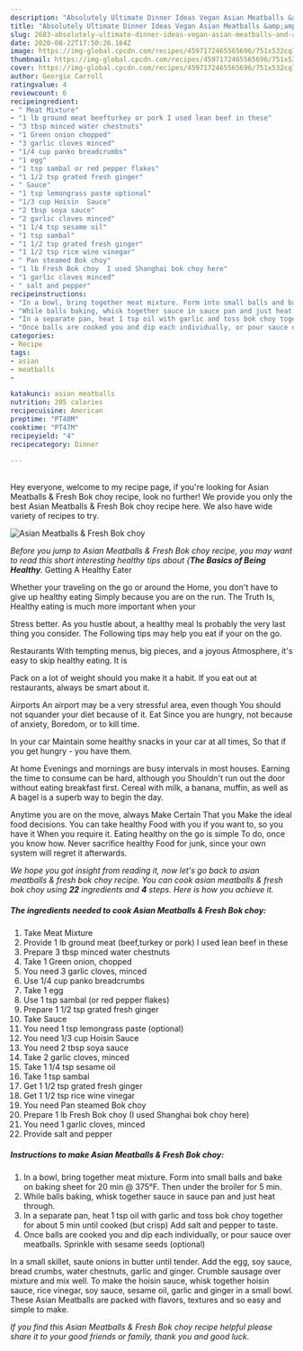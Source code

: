 ```yaml
---
description: "Absolutely Ultimate Dinner Ideas Vegan Asian Meatballs &amp;amp; Fresh Bok choy"
title: "Absolutely Ultimate Dinner Ideas Vegan Asian Meatballs &amp;amp; Fresh Bok choy"
slug: 2683-absolutely-ultimate-dinner-ideas-vegan-asian-meatballs-and-amp-fresh-bok-choy
date: 2020-08-22T17:50:26.164Z
image: https://img-global.cpcdn.com/recipes/4597172465565696/751x532cq70/asian-meatballs-fresh-bok-choy-recipe-main-photo.jpg
thumbnail: https://img-global.cpcdn.com/recipes/4597172465565696/751x532cq70/asian-meatballs-fresh-bok-choy-recipe-main-photo.jpg
cover: https://img-global.cpcdn.com/recipes/4597172465565696/751x532cq70/asian-meatballs-fresh-bok-choy-recipe-main-photo.jpg
author: Georgie Carroll
ratingvalue: 4
reviewcount: 6
recipeingredient:
- " Meat Mixture"
- "1 lb ground meat beefturkey or pork I used lean beef in these"
- "3 tbsp minced water chestnuts"
- "1 Green onion chopped"
- "3 garlic cloves minced"
- "1/4 cup panko breadcrumbs"
- "1 egg"
- "1 tsp sambal or red pepper flakes"
- "1 1/2 tsp grated fresh ginger"
- " Sauce"
- "1 tsp lemongrass paste optional"
- "1/3 cup Hoisin  Sauce"
- "2 tbsp soya sauce"
- "2 garlic cloves minced"
- "1 1/4 tsp sesame oil"
- "1 tsp sambal"
- "1 1/2 tsp grated fresh ginger"
- "1 1/2 tsp rice wine vinegar"
- " Pan steamed Bok choy"
- "1 lb Fresh Bok choy  I used Shanghai bok choy here"
- "1 garlic cloves minced"
- " salt and pepper"
recipeinstructions:
- "In a bowl, bring together meat mixture. Form into small balls and bake on baking sheet for 20 min @ 375°F. Then under the broiler for 5 min."
- "While balls baking, whisk together sauce in sauce pan and just heat through."
- "In a separate pan, heat 1 tsp oil with garlic and toss bok choy together for about 5 min until cooked (but crisp) Add salt and pepper to taste."
- "Once balls are cooked you and dip each individually, or pour sauce over meatballs. Sprinkle with sesame seeds (optional)"
categories:
- Recipe
tags:
- asian
- meatballs
- 

katakunci: asian meatballs  
nutrition: 205 calories
recipecuisine: American
preptime: "PT40M"
cooktime: "PT47M"
recipeyield: "4"
recipecategory: Dinner

---
```

<br>
Hey everyone, welcome to my recipe page, if you're looking for Asian Meatballs &amp; Fresh Bok choy recipe, look no further! We provide you only the best Asian Meatballs &amp; Fresh Bok choy recipe here. We also have wide variety of recipes to try.
<br>


![Asian Meatballs &amp; Fresh Bok choy](https://img-global.cpcdn.com/recipes/4597172465565696/751x532cq70/asian-meatballs-fresh-bok-choy-recipe-main-photo.jpg)

<i>Before you jump to Asian Meatballs &amp; Fresh Bok choy recipe, you may want to read this short interesting healthy tips about {<strong>The Basics of Being Healthy</strong>.</i>
Getting A Healthy Eater

Whether your traveling on the go or around the
Home, you don't have to give up healthy eating
Simply because you are on the run. The Truth Is,
Healthy eating is much more important when your



Stress better. As you hustle about, a healthy meal
Is probably the very last thing you consider. The
Following tips may help you eat if your on the go.

Restaurants
With tempting menus, big pieces, and a joyous 
Atmosphere, it's easy to skip healthy eating. It is 

Pack on a lot of weight should you make it a habit.
If you eat out at restaurants, always be smart
about it.

Airports
An airport may be a very stressful area, even though 
You should not squander your diet because of it. Eat
Since you are hungry, not because of anxiety,
Boredom, or to kill time.

In your car
Maintain some healthy snacks in your car at all times,
So that if you get hungry - you have them.

At home
Evenings and mornings are busy intervals in most houses.
Earning the time to consume can be hard, although you
Shouldn't run out the door without eating breakfast
first. Cereal with milk, a banana, muffin, as well as 
A bagel is a superb way to begin the day.

Anytime you are on the move, always Make Certain That you
Make the ideal food decisions. You can take healthy
Food with you if you want to, so you have it
When you require it. Eating healthy on the go is simple 
To do, once you know how. Never sacrifice healthy
Food for junk, since your own system will regret it afterwards.


<i>We hope you got insight from reading it, now let's go back to asian meatballs &amp; fresh bok choy recipe. You can cook asian meatballs &amp; fresh bok choy using <strong>22</strong> ingredients and <strong>4</strong> steps. Here is how you achieve it.
</i>

##### The ingredients needed to cook Asian Meatballs &amp; Fresh Bok choy:

1. Take  Meat Mixture
1. Provide 1 lb ground meat (beef,turkey or pork) I used lean beef in these
1. Prepare 3 tbsp minced water chestnuts
1. Take 1 Green onion, chopped
1. You need 3 garlic cloves, minced
1. Use 1/4 cup panko breadcrumbs
1. Take 1 egg
1. Use 1 tsp sambal (or red pepper flakes)
1. Prepare 1 1/2 tsp grated fresh ginger
1. Take  Sauce
1. You need 1 tsp lemongrass paste (optional)
1. You need 1/3 cup Hoisin  Sauce
1. You need 2 tbsp soya sauce
1. Take 2 garlic cloves, minced
1. Take 1 1/4 tsp sesame oil
1. Take 1 tsp sambal
1. Get 1 1/2 tsp grated fresh ginger
1. Get 1 1/2 tsp rice wine vinegar
1. You need  Pan steamed Bok choy
1. Prepare 1 lb Fresh Bok choy  (I used Shanghai bok choy here)
1. You need 1 garlic cloves, minced
1. Provide  salt and pepper


##### Instructions to make Asian Meatballs &amp; Fresh Bok choy:

1. In a bowl, bring together meat mixture. Form into small balls and bake on baking sheet for 20 min @ 375°F. Then under the broiler for 5 min.
1. While balls baking, whisk together sauce in sauce pan and just heat through.
1. In a separate pan, heat 1 tsp oil with garlic and toss bok choy together for about 5 min until cooked (but crisp) Add salt and pepper to taste.
1. Once balls are cooked you and dip each individually, or pour sauce over meatballs. Sprinkle with sesame seeds (optional)


In a small skillet, saute onions in butter until tender. Add the egg, soy sauce, bread crumbs, water chestnuts, garlic and ginger. Crumble sausage over mixture and mix well. To make the hoisin sauce, whisk together hoisin sauce, rice vinegar, soy sauce, sesame oil, garlic and ginger in a small bowl. These Asian Meatballs are packed with flavors, textures and so easy and simple to make. 

<i>If you find this Asian Meatballs &amp; Fresh Bok choy recipe helpful please share it to your good friends or family, thank you and good luck.</i>
